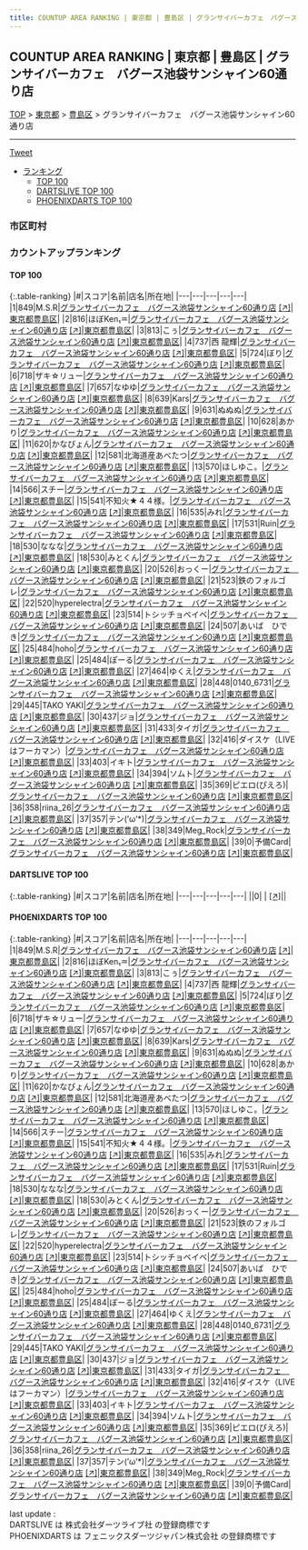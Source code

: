```yaml
---
title: COUNTUP AREA RANKING | 東京都 | 豊島区 | グランサイバーカフェ　バグース池袋サンシャイン60通り店
---
```

## COUNTUP AREA RANKING | 東京都 | 豊島区 | グランサイバーカフェ　バグース池袋サンシャイン60通り店

[TOP](/darts/rank/) > [東京都](/darts/rank/東京都/) > [豊島区](/darts/rank/東京都/豊島区/) > グランサイバーカフェ　バグース池袋サンシャイン60通り店

___

<a href="https://twitter.com/share?ref_src=twsrc%5Etfw" data-text="COUNTUP AREA RANKING | 東京都豊島区グランサイバーカフェ　バグース池袋サンシャイン60通り店" class="twitter-share-button" data-hashtags="DARTSLIVE,PHOENIXDARTS,darts,ダーツ" data-show-count="false">Tweet</a>

* [ランキング](#カウントアップランキング)
    * [TOP 100](#top-100)
    * [DARTSLIVE TOP 100](#dartslive-top-100)
    * [PHOENIXDARTS TOP 100](#phoenixdarts-top-100)

### 市区町村

<ul>

</ul>

### カウントアップランキング

#### TOP 100



{:.table-ranking}
|#|スコア|名前|店名|所在地|
|---|---|---|---|---|
|1|849|<span class="rank-name-pd">M.S.R</span>|<a href="/darts/rank/shops/7636.html">グランサイバーカフェ　バグース池袋サンシャイン60通り店</a> <a href="https://vs.phoenixdarts.com/jp/shop/shopDetailInfo/s_7636?s_seq=7636">[↗]</a>|<a href="/darts/rank/東京都/豊島区">東京都豊島区</a>|
|2|816|<span class="rank-name-pd">ほぼKen₁♒</span>|<a href="/darts/rank/shops/7636.html">グランサイバーカフェ　バグース池袋サンシャイン60通り店</a> <a href="https://vs.phoenixdarts.com/jp/shop/shopDetailInfo/s_7636?s_seq=7636">[↗]</a>|<a href="/darts/rank/東京都/豊島区">東京都豊島区</a>|
|3|813|<span class="rank-name-pd">こぅ</span>|<a href="/darts/rank/shops/7636.html">グランサイバーカフェ　バグース池袋サンシャイン60通り店</a> <a href="https://vs.phoenixdarts.com/jp/shop/shopDetailInfo/s_7636?s_seq=7636">[↗]</a>|<a href="/darts/rank/東京都/豊島区">東京都豊島区</a>|
|4|737|<span class="rank-name-pd">西 龍輝</span>|<a href="/darts/rank/shops/7636.html">グランサイバーカフェ　バグース池袋サンシャイン60通り店</a> <a href="https://vs.phoenixdarts.com/jp/shop/shopDetailInfo/s_7636?s_seq=7636">[↗]</a>|<a href="/darts/rank/東京都/豊島区">東京都豊島区</a>|
|5|724|<span class="rank-name-pd">ぼり</span>|<a href="/darts/rank/shops/7636.html">グランサイバーカフェ　バグース池袋サンシャイン60通り店</a> <a href="https://vs.phoenixdarts.com/jp/shop/shopDetailInfo/s_7636?s_seq=7636">[↗]</a>|<a href="/darts/rank/東京都/豊島区">東京都豊島区</a>|
|6|718|<span class="rank-name-pd">ザキ☆リュー</span>|<a href="/darts/rank/shops/7636.html">グランサイバーカフェ　バグース池袋サンシャイン60通り店</a> <a href="https://vs.phoenixdarts.com/jp/shop/shopDetailInfo/s_7636?s_seq=7636">[↗]</a>|<a href="/darts/rank/東京都/豊島区">東京都豊島区</a>|
|7|657|<span class="rank-name-pd">なゆゆ</span>|<a href="/darts/rank/shops/7636.html">グランサイバーカフェ　バグース池袋サンシャイン60通り店</a> <a href="https://vs.phoenixdarts.com/jp/shop/shopDetailInfo/s_7636?s_seq=7636">[↗]</a>|<a href="/darts/rank/東京都/豊島区">東京都豊島区</a>|
|8|639|<span class="rank-name-pd">Kars</span>|<a href="/darts/rank/shops/7636.html">グランサイバーカフェ　バグース池袋サンシャイン60通り店</a> <a href="https://vs.phoenixdarts.com/jp/shop/shopDetailInfo/s_7636?s_seq=7636">[↗]</a>|<a href="/darts/rank/東京都/豊島区">東京都豊島区</a>|
|9|631|<span class="rank-name-pd">ぬぬぬ</span>|<a href="/darts/rank/shops/7636.html">グランサイバーカフェ　バグース池袋サンシャイン60通り店</a> <a href="https://vs.phoenixdarts.com/jp/shop/shopDetailInfo/s_7636?s_seq=7636">[↗]</a>|<a href="/darts/rank/東京都/豊島区">東京都豊島区</a>|
|10|628|<span class="rank-name-pd">あかり</span>|<a href="/darts/rank/shops/7636.html">グランサイバーカフェ　バグース池袋サンシャイン60通り店</a> <a href="https://vs.phoenixdarts.com/jp/shop/shopDetailInfo/s_7636?s_seq=7636">[↗]</a>|<a href="/darts/rank/東京都/豊島区">東京都豊島区</a>|
|11|620|<span class="rank-name-pd">かなぴょん</span>|<a href="/darts/rank/shops/7636.html">グランサイバーカフェ　バグース池袋サンシャイン60通り店</a> <a href="https://vs.phoenixdarts.com/jp/shop/shopDetailInfo/s_7636?s_seq=7636">[↗]</a>|<a href="/darts/rank/東京都/豊島区">東京都豊島区</a>|
|12|581|<span class="rank-name-pd">北海道産あべたつ</span>|<a href="/darts/rank/shops/7636.html">グランサイバーカフェ　バグース池袋サンシャイン60通り店</a> <a href="https://vs.phoenixdarts.com/jp/shop/shopDetailInfo/s_7636?s_seq=7636">[↗]</a>|<a href="/darts/rank/東京都/豊島区">東京都豊島区</a>|
|13|570|<span class="rank-name-pd">ほしゆこ。</span>|<a href="/darts/rank/shops/7636.html">グランサイバーカフェ　バグース池袋サンシャイン60通り店</a> <a href="https://vs.phoenixdarts.com/jp/shop/shopDetailInfo/s_7636?s_seq=7636">[↗]</a>|<a href="/darts/rank/東京都/豊島区">東京都豊島区</a>|
|14|566|<span class="rank-name-pd">スチー</span>|<a href="/darts/rank/shops/7636.html">グランサイバーカフェ　バグース池袋サンシャイン60通り店</a> <a href="https://vs.phoenixdarts.com/jp/shop/shopDetailInfo/s_7636?s_seq=7636">[↗]</a>|<a href="/darts/rank/東京都/豊島区">東京都豊島区</a>|
|15|541|<span class="rank-name-pd">不知火★４４様。</span>|<a href="/darts/rank/shops/7636.html">グランサイバーカフェ　バグース池袋サンシャイン60通り店</a> <a href="https://vs.phoenixdarts.com/jp/shop/shopDetailInfo/s_7636?s_seq=7636">[↗]</a>|<a href="/darts/rank/東京都/豊島区">東京都豊島区</a>|
|16|535|<span class="rank-name-pd">みれ</span>|<a href="/darts/rank/shops/7636.html">グランサイバーカフェ　バグース池袋サンシャイン60通り店</a> <a href="https://vs.phoenixdarts.com/jp/shop/shopDetailInfo/s_7636?s_seq=7636">[↗]</a>|<a href="/darts/rank/東京都/豊島区">東京都豊島区</a>|
|17|531|<span class="rank-name-pd">Ruin</span>|<a href="/darts/rank/shops/7636.html">グランサイバーカフェ　バグース池袋サンシャイン60通り店</a> <a href="https://vs.phoenixdarts.com/jp/shop/shopDetailInfo/s_7636?s_seq=7636">[↗]</a>|<a href="/darts/rank/東京都/豊島区">東京都豊島区</a>|
|18|530|<span class="rank-name-pd">ななな</span>|<a href="/darts/rank/shops/7636.html">グランサイバーカフェ　バグース池袋サンシャイン60通り店</a> <a href="https://vs.phoenixdarts.com/jp/shop/shopDetailInfo/s_7636?s_seq=7636">[↗]</a>|<a href="/darts/rank/東京都/豊島区">東京都豊島区</a>|
|18|530|<span class="rank-name-pd">みとくん</span>|<a href="/darts/rank/shops/7636.html">グランサイバーカフェ　バグース池袋サンシャイン60通り店</a> <a href="https://vs.phoenixdarts.com/jp/shop/shopDetailInfo/s_7636?s_seq=7636">[↗]</a>|<a href="/darts/rank/東京都/豊島区">東京都豊島区</a>|
|20|526|<span class="rank-name-pd">おっくー</span>|<a href="/darts/rank/shops/7636.html">グランサイバーカフェ　バグース池袋サンシャイン60通り店</a> <a href="https://vs.phoenixdarts.com/jp/shop/shopDetailInfo/s_7636?s_seq=7636">[↗]</a>|<a href="/darts/rank/東京都/豊島区">東京都豊島区</a>|
|21|523|<span class="rank-name-pd">鉄のフォルゴレ</span>|<a href="/darts/rank/shops/7636.html">グランサイバーカフェ　バグース池袋サンシャイン60通り店</a> <a href="https://vs.phoenixdarts.com/jp/shop/shopDetailInfo/s_7636?s_seq=7636">[↗]</a>|<a href="/darts/rank/東京都/豊島区">東京都豊島区</a>|
|22|520|<span class="rank-name-pd">hyperelectra</span>|<a href="/darts/rank/shops/7636.html">グランサイバーカフェ　バグース池袋サンシャイン60通り店</a> <a href="https://vs.phoenixdarts.com/jp/shop/shopDetailInfo/s_7636?s_seq=7636">[↗]</a>|<a href="/darts/rank/東京都/豊島区">東京都豊島区</a>|
|23|514|<span class="rank-name-pd">トシッチョベイベ</span>|<a href="/darts/rank/shops/7636.html">グランサイバーカフェ　バグース池袋サンシャイン60通り店</a> <a href="https://vs.phoenixdarts.com/jp/shop/shopDetailInfo/s_7636?s_seq=7636">[↗]</a>|<a href="/darts/rank/東京都/豊島区">東京都豊島区</a>|
|24|507|<span class="rank-name-pd">あいば　ひでき</span>|<a href="/darts/rank/shops/7636.html">グランサイバーカフェ　バグース池袋サンシャイン60通り店</a> <a href="https://vs.phoenixdarts.com/jp/shop/shopDetailInfo/s_7636?s_seq=7636">[↗]</a>|<a href="/darts/rank/東京都/豊島区">東京都豊島区</a>|
|25|484|<span class="rank-name-pd">hoho</span>|<a href="/darts/rank/shops/7636.html">グランサイバーカフェ　バグース池袋サンシャイン60通り店</a> <a href="https://vs.phoenixdarts.com/jp/shop/shopDetailInfo/s_7636?s_seq=7636">[↗]</a>|<a href="/darts/rank/東京都/豊島区">東京都豊島区</a>|
|25|484|<span class="rank-name-pd">ぽーる</span>|<a href="/darts/rank/shops/7636.html">グランサイバーカフェ　バグース池袋サンシャイン60通り店</a> <a href="https://vs.phoenixdarts.com/jp/shop/shopDetailInfo/s_7636?s_seq=7636">[↗]</a>|<a href="/darts/rank/東京都/豊島区">東京都豊島区</a>|
|27|464|<span class="rank-name-pd">ゆくえ</span>|<a href="/darts/rank/shops/7636.html">グランサイバーカフェ　バグース池袋サンシャイン60通り店</a> <a href="https://vs.phoenixdarts.com/jp/shop/shopDetailInfo/s_7636?s_seq=7636">[↗]</a>|<a href="/darts/rank/東京都/豊島区">東京都豊島区</a>|
|28|448|<span class="rank-name-pd">0140_6731</span>|<a href="/darts/rank/shops/7636.html">グランサイバーカフェ　バグース池袋サンシャイン60通り店</a> <a href="https://vs.phoenixdarts.com/jp/shop/shopDetailInfo/s_7636?s_seq=7636">[↗]</a>|<a href="/darts/rank/東京都/豊島区">東京都豊島区</a>|
|29|445|<span class="rank-name-pd">TAKO YAKI</span>|<a href="/darts/rank/shops/7636.html">グランサイバーカフェ　バグース池袋サンシャイン60通り店</a> <a href="https://vs.phoenixdarts.com/jp/shop/shopDetailInfo/s_7636?s_seq=7636">[↗]</a>|<a href="/darts/rank/東京都/豊島区">東京都豊島区</a>|
|30|437|<span class="rank-name-pd">ジョ</span>|<a href="/darts/rank/shops/7636.html">グランサイバーカフェ　バグース池袋サンシャイン60通り店</a> <a href="https://vs.phoenixdarts.com/jp/shop/shopDetailInfo/s_7636?s_seq=7636">[↗]</a>|<a href="/darts/rank/東京都/豊島区">東京都豊島区</a>|
|31|433|<span class="rank-name-pd">タイガ</span>|<a href="/darts/rank/shops/7636.html">グランサイバーカフェ　バグース池袋サンシャイン60通り店</a> <a href="https://vs.phoenixdarts.com/jp/shop/shopDetailInfo/s_7636?s_seq=7636">[↗]</a>|<a href="/darts/rank/東京都/豊島区">東京都豊島区</a>|
|32|416|<span class="rank-name-pd">ダイスケ（LIVEはフーカマン）</span>|<a href="/darts/rank/shops/7636.html">グランサイバーカフェ　バグース池袋サンシャイン60通り店</a> <a href="https://vs.phoenixdarts.com/jp/shop/shopDetailInfo/s_7636?s_seq=7636">[↗]</a>|<a href="/darts/rank/東京都/豊島区">東京都豊島区</a>|
|33|403|<span class="rank-name-pd">イキト</span>|<a href="/darts/rank/shops/7636.html">グランサイバーカフェ　バグース池袋サンシャイン60通り店</a> <a href="https://vs.phoenixdarts.com/jp/shop/shopDetailInfo/s_7636?s_seq=7636">[↗]</a>|<a href="/darts/rank/東京都/豊島区">東京都豊島区</a>|
|34|394|<span class="rank-name-pd">ソムト</span>|<a href="/darts/rank/shops/7636.html">グランサイバーカフェ　バグース池袋サンシャイン60通り店</a> <a href="https://vs.phoenixdarts.com/jp/shop/shopDetailInfo/s_7636?s_seq=7636">[↗]</a>|<a href="/darts/rank/東京都/豊島区">東京都豊島区</a>|
|35|369|<span class="rank-name-pd">ピエロ(ぴえろ)</span>|<a href="/darts/rank/shops/7636.html">グランサイバーカフェ　バグース池袋サンシャイン60通り店</a> <a href="https://vs.phoenixdarts.com/jp/shop/shopDetailInfo/s_7636?s_seq=7636">[↗]</a>|<a href="/darts/rank/東京都/豊島区">東京都豊島区</a>|
|36|358|<span class="rank-name-pd">riina_26</span>|<a href="/darts/rank/shops/7636.html">グランサイバーカフェ　バグース池袋サンシャイン60通り店</a> <a href="https://vs.phoenixdarts.com/jp/shop/shopDetailInfo/s_7636?s_seq=7636">[↗]</a>|<a href="/darts/rank/東京都/豊島区">東京都豊島区</a>|
|37|357|<span class="rank-name-pd">テン(’ω’*)</span>|<a href="/darts/rank/shops/7636.html">グランサイバーカフェ　バグース池袋サンシャイン60通り店</a> <a href="https://vs.phoenixdarts.com/jp/shop/shopDetailInfo/s_7636?s_seq=7636">[↗]</a>|<a href="/darts/rank/東京都/豊島区">東京都豊島区</a>|
|38|349|<span class="rank-name-pd">Meg_Rock</span>|<a href="/darts/rank/shops/7636.html">グランサイバーカフェ　バグース池袋サンシャイン60通り店</a> <a href="https://vs.phoenixdarts.com/jp/shop/shopDetailInfo/s_7636?s_seq=7636">[↗]</a>|<a href="/darts/rank/東京都/豊島区">東京都豊島区</a>|
|39|0|<span class="rank-name-pd">予備Card</span>|<a href="/darts/rank/shops/7636.html">グランサイバーカフェ　バグース池袋サンシャイン60通り店</a> <a href="https://vs.phoenixdarts.com/jp/shop/shopDetailInfo/s_7636?s_seq=7636">[↗]</a>|<a href="/darts/rank/東京都/豊島区">東京都豊島区</a>|


#### DARTSLIVE TOP 100



{:.table-ranking}
|#|スコア|名前|店名|所在地|
|---|---|---|---|---|
||0|<span class="rank-name-dl"> </span>|<a href="/darts/rank/shops/.html"></a> <a href="">[↗]</a>|<a href="/darts/rank//"></a>|


#### PHOENIXDARTS TOP 100



{:.table-ranking}
|#|スコア|名前|店名|所在地|
|---|---|---|---|---|
|1|849|<span class="rank-name-pd">M.S.R</span>|<a href="/darts/rank/shops/7636.html">グランサイバーカフェ　バグース池袋サンシャイン60通り店</a> <a href="https://vs.phoenixdarts.com/jp/shop/shopDetailInfo/s_7636?s_seq=7636">[↗]</a>|<a href="/darts/rank/東京都/豊島区">東京都豊島区</a>|
|2|816|<span class="rank-name-pd">ほぼKen₁♒</span>|<a href="/darts/rank/shops/7636.html">グランサイバーカフェ　バグース池袋サンシャイン60通り店</a> <a href="https://vs.phoenixdarts.com/jp/shop/shopDetailInfo/s_7636?s_seq=7636">[↗]</a>|<a href="/darts/rank/東京都/豊島区">東京都豊島区</a>|
|3|813|<span class="rank-name-pd">こぅ</span>|<a href="/darts/rank/shops/7636.html">グランサイバーカフェ　バグース池袋サンシャイン60通り店</a> <a href="https://vs.phoenixdarts.com/jp/shop/shopDetailInfo/s_7636?s_seq=7636">[↗]</a>|<a href="/darts/rank/東京都/豊島区">東京都豊島区</a>|
|4|737|<span class="rank-name-pd">西 龍輝</span>|<a href="/darts/rank/shops/7636.html">グランサイバーカフェ　バグース池袋サンシャイン60通り店</a> <a href="https://vs.phoenixdarts.com/jp/shop/shopDetailInfo/s_7636?s_seq=7636">[↗]</a>|<a href="/darts/rank/東京都/豊島区">東京都豊島区</a>|
|5|724|<span class="rank-name-pd">ぼり</span>|<a href="/darts/rank/shops/7636.html">グランサイバーカフェ　バグース池袋サンシャイン60通り店</a> <a href="https://vs.phoenixdarts.com/jp/shop/shopDetailInfo/s_7636?s_seq=7636">[↗]</a>|<a href="/darts/rank/東京都/豊島区">東京都豊島区</a>|
|6|718|<span class="rank-name-pd">ザキ☆リュー</span>|<a href="/darts/rank/shops/7636.html">グランサイバーカフェ　バグース池袋サンシャイン60通り店</a> <a href="https://vs.phoenixdarts.com/jp/shop/shopDetailInfo/s_7636?s_seq=7636">[↗]</a>|<a href="/darts/rank/東京都/豊島区">東京都豊島区</a>|
|7|657|<span class="rank-name-pd">なゆゆ</span>|<a href="/darts/rank/shops/7636.html">グランサイバーカフェ　バグース池袋サンシャイン60通り店</a> <a href="https://vs.phoenixdarts.com/jp/shop/shopDetailInfo/s_7636?s_seq=7636">[↗]</a>|<a href="/darts/rank/東京都/豊島区">東京都豊島区</a>|
|8|639|<span class="rank-name-pd">Kars</span>|<a href="/darts/rank/shops/7636.html">グランサイバーカフェ　バグース池袋サンシャイン60通り店</a> <a href="https://vs.phoenixdarts.com/jp/shop/shopDetailInfo/s_7636?s_seq=7636">[↗]</a>|<a href="/darts/rank/東京都/豊島区">東京都豊島区</a>|
|9|631|<span class="rank-name-pd">ぬぬぬ</span>|<a href="/darts/rank/shops/7636.html">グランサイバーカフェ　バグース池袋サンシャイン60通り店</a> <a href="https://vs.phoenixdarts.com/jp/shop/shopDetailInfo/s_7636?s_seq=7636">[↗]</a>|<a href="/darts/rank/東京都/豊島区">東京都豊島区</a>|
|10|628|<span class="rank-name-pd">あかり</span>|<a href="/darts/rank/shops/7636.html">グランサイバーカフェ　バグース池袋サンシャイン60通り店</a> <a href="https://vs.phoenixdarts.com/jp/shop/shopDetailInfo/s_7636?s_seq=7636">[↗]</a>|<a href="/darts/rank/東京都/豊島区">東京都豊島区</a>|
|11|620|<span class="rank-name-pd">かなぴょん</span>|<a href="/darts/rank/shops/7636.html">グランサイバーカフェ　バグース池袋サンシャイン60通り店</a> <a href="https://vs.phoenixdarts.com/jp/shop/shopDetailInfo/s_7636?s_seq=7636">[↗]</a>|<a href="/darts/rank/東京都/豊島区">東京都豊島区</a>|
|12|581|<span class="rank-name-pd">北海道産あべたつ</span>|<a href="/darts/rank/shops/7636.html">グランサイバーカフェ　バグース池袋サンシャイン60通り店</a> <a href="https://vs.phoenixdarts.com/jp/shop/shopDetailInfo/s_7636?s_seq=7636">[↗]</a>|<a href="/darts/rank/東京都/豊島区">東京都豊島区</a>|
|13|570|<span class="rank-name-pd">ほしゆこ。</span>|<a href="/darts/rank/shops/7636.html">グランサイバーカフェ　バグース池袋サンシャイン60通り店</a> <a href="https://vs.phoenixdarts.com/jp/shop/shopDetailInfo/s_7636?s_seq=7636">[↗]</a>|<a href="/darts/rank/東京都/豊島区">東京都豊島区</a>|
|14|566|<span class="rank-name-pd">スチー</span>|<a href="/darts/rank/shops/7636.html">グランサイバーカフェ　バグース池袋サンシャイン60通り店</a> <a href="https://vs.phoenixdarts.com/jp/shop/shopDetailInfo/s_7636?s_seq=7636">[↗]</a>|<a href="/darts/rank/東京都/豊島区">東京都豊島区</a>|
|15|541|<span class="rank-name-pd">不知火★４４様。</span>|<a href="/darts/rank/shops/7636.html">グランサイバーカフェ　バグース池袋サンシャイン60通り店</a> <a href="https://vs.phoenixdarts.com/jp/shop/shopDetailInfo/s_7636?s_seq=7636">[↗]</a>|<a href="/darts/rank/東京都/豊島区">東京都豊島区</a>|
|16|535|<span class="rank-name-pd">みれ</span>|<a href="/darts/rank/shops/7636.html">グランサイバーカフェ　バグース池袋サンシャイン60通り店</a> <a href="https://vs.phoenixdarts.com/jp/shop/shopDetailInfo/s_7636?s_seq=7636">[↗]</a>|<a href="/darts/rank/東京都/豊島区">東京都豊島区</a>|
|17|531|<span class="rank-name-pd">Ruin</span>|<a href="/darts/rank/shops/7636.html">グランサイバーカフェ　バグース池袋サンシャイン60通り店</a> <a href="https://vs.phoenixdarts.com/jp/shop/shopDetailInfo/s_7636?s_seq=7636">[↗]</a>|<a href="/darts/rank/東京都/豊島区">東京都豊島区</a>|
|18|530|<span class="rank-name-pd">ななな</span>|<a href="/darts/rank/shops/7636.html">グランサイバーカフェ　バグース池袋サンシャイン60通り店</a> <a href="https://vs.phoenixdarts.com/jp/shop/shopDetailInfo/s_7636?s_seq=7636">[↗]</a>|<a href="/darts/rank/東京都/豊島区">東京都豊島区</a>|
|18|530|<span class="rank-name-pd">みとくん</span>|<a href="/darts/rank/shops/7636.html">グランサイバーカフェ　バグース池袋サンシャイン60通り店</a> <a href="https://vs.phoenixdarts.com/jp/shop/shopDetailInfo/s_7636?s_seq=7636">[↗]</a>|<a href="/darts/rank/東京都/豊島区">東京都豊島区</a>|
|20|526|<span class="rank-name-pd">おっくー</span>|<a href="/darts/rank/shops/7636.html">グランサイバーカフェ　バグース池袋サンシャイン60通り店</a> <a href="https://vs.phoenixdarts.com/jp/shop/shopDetailInfo/s_7636?s_seq=7636">[↗]</a>|<a href="/darts/rank/東京都/豊島区">東京都豊島区</a>|
|21|523|<span class="rank-name-pd">鉄のフォルゴレ</span>|<a href="/darts/rank/shops/7636.html">グランサイバーカフェ　バグース池袋サンシャイン60通り店</a> <a href="https://vs.phoenixdarts.com/jp/shop/shopDetailInfo/s_7636?s_seq=7636">[↗]</a>|<a href="/darts/rank/東京都/豊島区">東京都豊島区</a>|
|22|520|<span class="rank-name-pd">hyperelectra</span>|<a href="/darts/rank/shops/7636.html">グランサイバーカフェ　バグース池袋サンシャイン60通り店</a> <a href="https://vs.phoenixdarts.com/jp/shop/shopDetailInfo/s_7636?s_seq=7636">[↗]</a>|<a href="/darts/rank/東京都/豊島区">東京都豊島区</a>|
|23|514|<span class="rank-name-pd">トシッチョベイベ</span>|<a href="/darts/rank/shops/7636.html">グランサイバーカフェ　バグース池袋サンシャイン60通り店</a> <a href="https://vs.phoenixdarts.com/jp/shop/shopDetailInfo/s_7636?s_seq=7636">[↗]</a>|<a href="/darts/rank/東京都/豊島区">東京都豊島区</a>|
|24|507|<span class="rank-name-pd">あいば　ひでき</span>|<a href="/darts/rank/shops/7636.html">グランサイバーカフェ　バグース池袋サンシャイン60通り店</a> <a href="https://vs.phoenixdarts.com/jp/shop/shopDetailInfo/s_7636?s_seq=7636">[↗]</a>|<a href="/darts/rank/東京都/豊島区">東京都豊島区</a>|
|25|484|<span class="rank-name-pd">hoho</span>|<a href="/darts/rank/shops/7636.html">グランサイバーカフェ　バグース池袋サンシャイン60通り店</a> <a href="https://vs.phoenixdarts.com/jp/shop/shopDetailInfo/s_7636?s_seq=7636">[↗]</a>|<a href="/darts/rank/東京都/豊島区">東京都豊島区</a>|
|25|484|<span class="rank-name-pd">ぽーる</span>|<a href="/darts/rank/shops/7636.html">グランサイバーカフェ　バグース池袋サンシャイン60通り店</a> <a href="https://vs.phoenixdarts.com/jp/shop/shopDetailInfo/s_7636?s_seq=7636">[↗]</a>|<a href="/darts/rank/東京都/豊島区">東京都豊島区</a>|
|27|464|<span class="rank-name-pd">ゆくえ</span>|<a href="/darts/rank/shops/7636.html">グランサイバーカフェ　バグース池袋サンシャイン60通り店</a> <a href="https://vs.phoenixdarts.com/jp/shop/shopDetailInfo/s_7636?s_seq=7636">[↗]</a>|<a href="/darts/rank/東京都/豊島区">東京都豊島区</a>|
|28|448|<span class="rank-name-pd">0140_6731</span>|<a href="/darts/rank/shops/7636.html">グランサイバーカフェ　バグース池袋サンシャイン60通り店</a> <a href="https://vs.phoenixdarts.com/jp/shop/shopDetailInfo/s_7636?s_seq=7636">[↗]</a>|<a href="/darts/rank/東京都/豊島区">東京都豊島区</a>|
|29|445|<span class="rank-name-pd">TAKO YAKI</span>|<a href="/darts/rank/shops/7636.html">グランサイバーカフェ　バグース池袋サンシャイン60通り店</a> <a href="https://vs.phoenixdarts.com/jp/shop/shopDetailInfo/s_7636?s_seq=7636">[↗]</a>|<a href="/darts/rank/東京都/豊島区">東京都豊島区</a>|
|30|437|<span class="rank-name-pd">ジョ</span>|<a href="/darts/rank/shops/7636.html">グランサイバーカフェ　バグース池袋サンシャイン60通り店</a> <a href="https://vs.phoenixdarts.com/jp/shop/shopDetailInfo/s_7636?s_seq=7636">[↗]</a>|<a href="/darts/rank/東京都/豊島区">東京都豊島区</a>|
|31|433|<span class="rank-name-pd">タイガ</span>|<a href="/darts/rank/shops/7636.html">グランサイバーカフェ　バグース池袋サンシャイン60通り店</a> <a href="https://vs.phoenixdarts.com/jp/shop/shopDetailInfo/s_7636?s_seq=7636">[↗]</a>|<a href="/darts/rank/東京都/豊島区">東京都豊島区</a>|
|32|416|<span class="rank-name-pd">ダイスケ（LIVEはフーカマン）</span>|<a href="/darts/rank/shops/7636.html">グランサイバーカフェ　バグース池袋サンシャイン60通り店</a> <a href="https://vs.phoenixdarts.com/jp/shop/shopDetailInfo/s_7636?s_seq=7636">[↗]</a>|<a href="/darts/rank/東京都/豊島区">東京都豊島区</a>|
|33|403|<span class="rank-name-pd">イキト</span>|<a href="/darts/rank/shops/7636.html">グランサイバーカフェ　バグース池袋サンシャイン60通り店</a> <a href="https://vs.phoenixdarts.com/jp/shop/shopDetailInfo/s_7636?s_seq=7636">[↗]</a>|<a href="/darts/rank/東京都/豊島区">東京都豊島区</a>|
|34|394|<span class="rank-name-pd">ソムト</span>|<a href="/darts/rank/shops/7636.html">グランサイバーカフェ　バグース池袋サンシャイン60通り店</a> <a href="https://vs.phoenixdarts.com/jp/shop/shopDetailInfo/s_7636?s_seq=7636">[↗]</a>|<a href="/darts/rank/東京都/豊島区">東京都豊島区</a>|
|35|369|<span class="rank-name-pd">ピエロ(ぴえろ)</span>|<a href="/darts/rank/shops/7636.html">グランサイバーカフェ　バグース池袋サンシャイン60通り店</a> <a href="https://vs.phoenixdarts.com/jp/shop/shopDetailInfo/s_7636?s_seq=7636">[↗]</a>|<a href="/darts/rank/東京都/豊島区">東京都豊島区</a>|
|36|358|<span class="rank-name-pd">riina_26</span>|<a href="/darts/rank/shops/7636.html">グランサイバーカフェ　バグース池袋サンシャイン60通り店</a> <a href="https://vs.phoenixdarts.com/jp/shop/shopDetailInfo/s_7636?s_seq=7636">[↗]</a>|<a href="/darts/rank/東京都/豊島区">東京都豊島区</a>|
|37|357|<span class="rank-name-pd">テン(’ω’*)</span>|<a href="/darts/rank/shops/7636.html">グランサイバーカフェ　バグース池袋サンシャイン60通り店</a> <a href="https://vs.phoenixdarts.com/jp/shop/shopDetailInfo/s_7636?s_seq=7636">[↗]</a>|<a href="/darts/rank/東京都/豊島区">東京都豊島区</a>|
|38|349|<span class="rank-name-pd">Meg_Rock</span>|<a href="/darts/rank/shops/7636.html">グランサイバーカフェ　バグース池袋サンシャイン60通り店</a> <a href="https://vs.phoenixdarts.com/jp/shop/shopDetailInfo/s_7636?s_seq=7636">[↗]</a>|<a href="/darts/rank/東京都/豊島区">東京都豊島区</a>|
|39|0|<span class="rank-name-pd">予備Card</span>|<a href="/darts/rank/shops/7636.html">グランサイバーカフェ　バグース池袋サンシャイン60通り店</a> <a href="https://vs.phoenixdarts.com/jp/shop/shopDetailInfo/s_7636?s_seq=7636">[↗]</a>|<a href="/darts/rank/東京都/豊島区">東京都豊島区</a>|


<div class="footer border-top border-gray-light mt-5 pt-3 text-right text-gray">
    last update : <span style="font-weight: italic" id="foot_last_modified"></span><br />
    DARTSLIVE は 株式会社ダーツライブ社 の登録商標です<br />
    PHOENIXDARTS は フェニックスダーツジャパン株式会社 の登録商標です<br />
</div>

<script src="https://cdnjs.cloudflare.com/ajax/libs/jquery.tablesorter/2.31.3/js/jquery.tablesorter.min.js" integrity="sha512-qzgd5cYSZcosqpzpn7zF2ZId8f/8CHmFKZ8j7mU4OUXTNRd5g+ZHBPsgKEwoqxCtdQvExE5LprwwPAgoicguNg==" crossorigin="anonymous" referrerpolicy="no-referrer"></script>
<link rel="stylesheet" href="https://cdnjs.cloudflare.com/ajax/libs/jquery.tablesorter/2.31.3/css/theme.default.min.css" integrity="sha512-wghhOJkjQX0Lh3NSWvNKeZ0ZpNn+SPVXX1Qyc9OCaogADktxrBiBdKGDoqVUOyhStvMBmJQ8ZdMHiR3wuEq8+w==" crossorigin="anonymous" referrerpolicy="no-referrer" />
<script>
$(function() {
    $(".table-ranking").tablesorter({sortList:[[0, 0]]});
    $("#foot_last_modified").text(formatDate(new Date(document.lastModified), 'yyyy-MM-dd HH:mm:ss'));
});
</script>

<script async src="https://platform.twitter.com/widgets.js" charset="utf-8"></script>